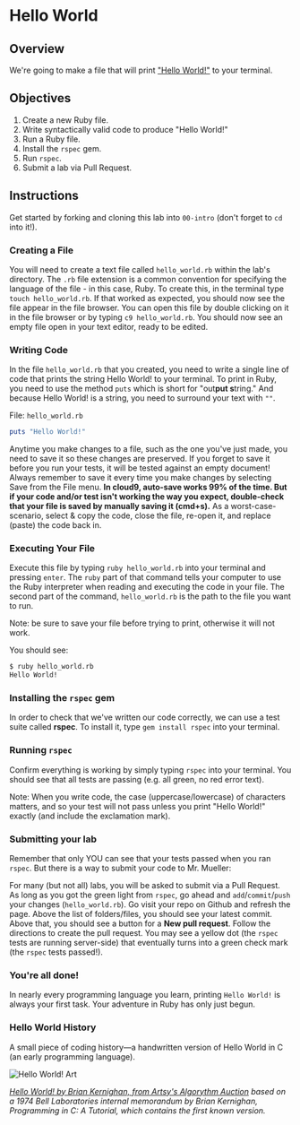 # Hello World

## Overview

We're going to make a file that will print ["Hello World!"](http://en.wikipedia.org/wiki/%22Hello,_World!%22_program) to your terminal.

## Objectives

1. Create a new Ruby file.
2. Write syntactically valid code to produce "Hello World!"
3. Run a Ruby file.
4. Install the `rspec` gem.
5. Run `rspec`.
6. Submit a lab via Pull Request.

## Instructions

Get started by forking and cloning this lab into `00-intro` (don't forget to `cd` into it!). 

### Creating a File

You will need to create a text file called `hello_world.rb` within the lab's directory. The `.rb` file extension is a common convention for specifying the language of the file - in this case, Ruby. To create this, in the terminal type `touch hello_world.rb`. If that worked as expected, you should now see the file appear in the file browser. You can open this file by double clicking on it in the file browser or by typing `c9 hello_world.rb`. You should now see an empty file open in your text editor, ready to be edited. 

### Writing Code

In the file `hello_world.rb` that you created, you need to write a single line of code that prints the string Hello World! to your terminal. To print in Ruby, you need to use the method `puts` which is short for "out**put s**tring." And because Hello World! is a string, you need to surround your text with `""`.

File: `hello_world.rb`
```ruby
puts "Hello World!"
```

Anytime you make changes to a file, such as the one you've just made, you need to save it so these changes are preserved. If you forget to save it before you run your tests, it will be tested against an empty document! Always remember to save it every time you make changes by selecting Save from the File menu.  **In cloud9, auto-save works 99% of the time.  But if your code and/or test isn't working the way you expect, double-check that your file is saved by manually saving it (cmd+s).** As a worst-case-scenario, select & copy the code, close the file, re-open it, and replace (paste) the code back in.

### Executing Your File

Execute this file by typing `ruby hello_world.rb` into your terminal and pressing `enter`. The `ruby` part of that command tells your computer to use the Ruby interpreter when reading and executing the code in your file. The second part of the command, `hello_world.rb` is the path to the file you want to run.

Note: be sure to save your file before trying to print, otherwise it will not work.

You should see:

```bash
$ ruby hello_world.rb
Hello World!
```

### Installing the `rspec` gem

In order to check that we've written our code correctly, we can use a test suite called **rspec**.  To install it, type `gem install rspec` into your terminal.

### Running `rspec`

Confirm everything is working by simply typing `rspec` into your terminal. You should see that all tests are passing (e.g. all green, no red error text). 

Note: When you write code, the case (uppercase/lowercase) of characters matters, and so your test will not pass unless you print "Hello World!" exactly (and include the exclamation mark). 

### Submitting your lab

Remember that only YOU can see that your tests passed when you ran `rspec`.  But there is a way to submit your code to Mr. Mueller:

For many (but not all) labs, you will be asked to submit via a Pull Request.  As long as you got the green light from `rspec`, go ahead and `add`/`commit`/`push` your changes (`hello_world.rb`).  Go visit your repo on Github and refresh the page.  Above the list of folders/files, you should see your latest commit.  Above that, you should see a button for a **New pull request**. Follow the directions to create the pull request. You may see a yellow dot (the `rspec` tests are running server-side) that eventually turns into a green check mark (the `rspec` tests passed!).

### You're all done!

In nearly every programming language you learn, printing `Hello World!` is always your first task. Your adventure in Ruby has only just begun.

### Hello World History

A small piece of coding history—a handwritten version of Hello World in C (an early programming language). 

![Hello World! Art](https://d32dm0rphc51dk.cloudfront.net/b6JQ66-0nHij79irJT-Pdg/large.jpg)

_[Hello World! by Brian Kernighan, from Artsy's Algorythm Auction](https://www.artsy.net/artwork/brian-kernighan-hello-world) based on a 1974 Bell Laboratories internal memorandum by Brian Kernighan, Programming in C: A Tutorial, which contains the first known version._